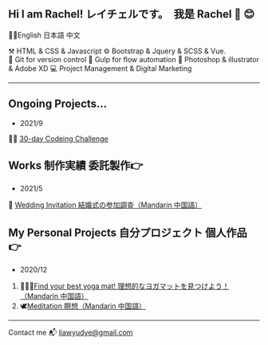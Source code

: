 ## Hi I am Rachel! レイチェルです。　我是 Rachel 👋 😊
💁‍♀️English 日本語 中文

⚒  HTML & CSS & Javascript        ⚙️  Bootstrap & Jquery & SCSS & Vue.     
🦖 Git for version control        🐳  Gulp for flow automation
🎨 Photoshop & illustrator & Adobe XD      💻 Project Management & Digital Marketing

---
## Ongoing Projects...
- 2021/9

🏃‍♀️ [30-day Codeing Challenge](https://butterfly-l.github.io/2021-Coding-Challenge/)

## Works 制作実績 委託製作👉
- 2021/5 

🌻 [Wedding Invitation 結婚式の参加調査（Mandarin 中国語）](https://butterfly-l.github.io/wedding/wang-wang)

## My Personal Projects 自分プロジェクト 個人作品👉
- 2020/12 
1. 🧘🏻‍♀️[Find your best yoga mat! 理想的なヨガマットを見つけよう！（Mandarin 中国語）](https://butterfly-l.github.io/36deg-yoga/yogatest.html) 
2. 🕊[Meditation 瞑想（Mandarin 中国語）](https://butterfly-l.github.io/meditation/meditation.html) 

---
Contact me 📬 liawyudye@gmail.com

<!--
**Butterfly-L/Butterfly-L** is a ✨ _special_ ✨ repository because its `README.md` (this file) appears on your GitHub profile.

Here are some ideas to get you started:

- 🔭 I’m currently working on ...
- 🌱 I’m currently learning ...
- 👯 I’m looking to collaborate on ...
- 🤔 I’m looking for help with ...
- 💬 Ask me about ...
- 📫 How to reach me: ...
- 😄 Pronouns: ...
- ⚡ Fun fact: ...
-->
